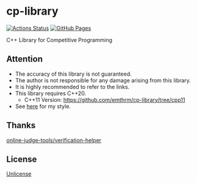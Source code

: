 # cp-library

[![Actions Status](https://github.com/emthrm/cp-library/workflows/verify/badge.svg)](https://github.com/emthrm/cp-library/actions)
[![GitHub Pages](https://img.shields.io/static/v1?label=GitHub+Pages&message=+&color=brightgreen&logo=github)](https://emthrm.github.io/cp-library/)

C++ Library for Competitive Programming


## Attention

- The accuracy of this library is not guaranteed.
- The author is not responsible for any damage arising from this library.
- It is highly recommended to refer to the links.
- This library requires C++20.
  - C++11 Version: https://github.com/emthrm/cp-library/tree/cpp11
- See [here](https://github.com/emthrm/cp-library/issues/2) for my style.


## Thanks

[online-judge-tools/verification-helper](https://github.com/kmyk/online-judge-verify-helper)


## License

[Unlicense](./LICENSE)
